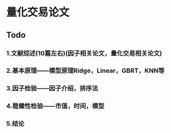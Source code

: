 # 量化交易论文
## Todo
### 1.文献综述(10篇左右)(因子相关论文，量化交易相关论文)
### 2.基本原理——模型原理Ridge，Linear，GBRT，KNN等
### 3.因子检验——因子介绍，排序法
### 4.稳健性检验——市值，时间，模型
### 5.结论
